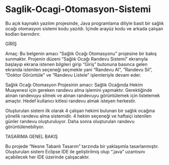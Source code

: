 # Saglik-Ocagi-Otomasyon-Sistemi
Bu açık kaynaklı yazılım projesinde, Java programlama diliyle basit bir sağlık ocağı otomasyon sistemi kodu yazıldı. İçinde arayüz kodu ve arkada çalışan kodları barındırır.

GİRİŞ


Amaç:
Bu belgenin amacı “Sağlık Ocağı Otomasyonu” projesine bir bakış sunmaktır. Projenin düzeni “Sağlık Ocağı Randevu Sistemi” ekranıyla başlayıp ekrana istenen bilgileri girip “Giriş” butonuna basınca gelen ekranda istenilen seçeneği seçmekle yani “Randevu Al”, ”Randevu Sil”, ”Doktor Görüntüle” ve “Randevu Listele” işlemleriyle devam eder.

Sağlık Ocağı Otomasyon Projesinin amacı:
Sağlık Ocağında Hekim Muayenesi için gereken randevu alma işlemini yapmaktır. Gerektiğinde alınan randevuyu silmek ve alınan randevuyu görüntülemek için listelemek amaçtır.
Hedef kullanıcı kitlesi randevu almak isteyen herkestir.

Oluşturulan sistem ilk olarak 4 çalışan hekimi bulunan bir sağlık ocağına yönelik randevu alma sistemidir. 4 hekim seçeneği ve haftaiçi istenilen günler randevu oluşturuluyor. Daha sonra oluşturulan randevu görüntülenebiliyor.

TASARIMA GENEL BAKIŞ

Bu projede “Nesne Tabanlı Tasarım” tarzında bir yaklaşımla tasarlanmıştır.
Oluşturulan sistem Eclipse IDE ile geliştirilmiş olup “.java” uzantısını açabilecek her IDE üzerinde çalışacaktır.


